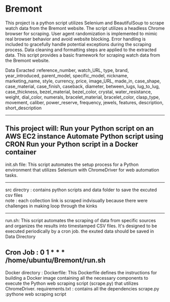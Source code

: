 # Bremont


This project is a python script utilizes Selenium and BeautifulSoup to scrape watch data from the Bremont website. 
The script utilizes a headless Chrome browser for scraping.
User agent randomization is implemented to mimic real browser behavior and avoid website blocking.
Error handling is included to gracefully handle potential exceptions during the scraping process.
Data cleaning and formatting steps are applied to the extracted data.
This script provides a basic framework for scraping watch data from the Bremont website. 

Data Exracted :reference_number, watch_URL, type, brand, year_introduced, parent_model, specific_model, nickname, marketing_name, style, currency, price, image_URL, made_in, case_shape, case_material, case_finish, caseback, diameter, between_lugs, lug_to_lug, case_thickness, bezel_material, bezel_color, crystal, water_resistance, weight, dial_color, numerals, bracelet_material, bracelet_color, clasp_type, movement, caliber, power_reserve, frequency, jewels, features, description, short_description

-----------------------
This project will:
﻿﻿Run your Python script on an AWS EC2 instance
﻿﻿Automate Python script using CRON
﻿﻿Run your Python script in a Docker container
------------------
init.sh file:
This script automates the setup process for a Python environment that utilizes Selenium with ChromeDriver for web automation tasks.

-------------------
src directry :
   contains python scripts and data folder to save the excuted csv files  
   note : each collection link is scraped indvisually because there were challenges in making loop through the kinks 


----------------
run.sh:
This script automates the scraping of data from specific sources and organizes the results into timestamped CSV files. It's designed to be executed periodically by a cron job.
the exuted data should be saved in Data Directory 

Cron Job :
0 1 * * * /home/ubuntu/Bremont/run.sh 
------------------
Docker directory :
   Dockerfile: This Dockerfile defines the instructions for building a Docker image containing all the 
   necessary components to execute the Python web scraping script (scrape.py) that utilizes ChromeDriver.
   requirements.txt : contains all the dependencies 
   scrape.py :pythone web scraping script 
